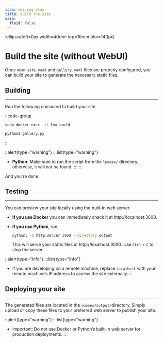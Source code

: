 ```yaml
---
icon: mdi:cog-play
title: Build the site
main:
  fluid: false
---
```

:ellipsis{left=0px width=40rem top=10rem blur=140px}
# Build the site (without WebUI)

Once your `site.yaml` and `gallery.yaml` files are properly configured, you can build your site to generate the necessary static files.


## Building
---

Run the following command to build your site:

::code-group
```sh [Docker]
sudo docker exec -it lmx build
```
```sh [Python]
python3 gallery.py
```
::

::alert{type="warning"}
:::list{type="warning"}
  - __Python:__ Make sure to run the script from the `lumeex/` directory; otherwise, it will not be found.
:::
::

And you're done.

## Testing
---
You can preview your site locally using the built-in web server.

- **If you use Docker** you can immediately check it at http://localhost:3000.

- **If you use Python**, run:
  ```sh
  python3 -m http.server 3000 --directory output
  ```
  This will serve your static files at http://localhost:3000. Use `Ctrl` + `C` to stop the server.


::alert{type="info"}
:::list{type="info"}
  - If you are developing on a remote machine, replace `localhost` with your remote machine’s IP address to access the site externally.
::


## Deploying your site
---

The generated files are located in the `lumeex/output/`directory. Simply upload or copy these files to your preferred web server to publish your site.

::alert{type="warning"}
:::list{type="warning"}
  - Important: Do not use Docker or Python’s built-in web server for production deployments.
::
